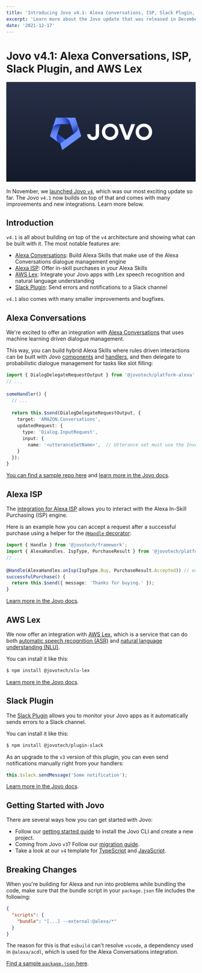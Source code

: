 ```yaml
---
title: 'Introducing Jovo v4.1: Alexa Conversations, ISP, Slack Plugin, and AWS Lex'
excerpt: 'Learn more about the Jovo update that was released in December 2021.'
date: '2021-12-17'
---
```


# Jovo v4.1: Alexa Conversations, ISP, Slack Plugin, and AWS Lex

![Jovo v4](./img/jovo-v4-1.png 'Jovo launches version 4.1')

In November, we [launched Jovo `v4`](https://www.jovo.tech/news/jovo-v4), which was our most exciting update so far. The Jovo `v4.1` now builds on top of that and comes with many improvements and new integrations. Learn more below.

## Introduction

`v4.1` is all about building on top of the `v4` architecture and showing what can be built with it. The most notable features are:

- [Alexa Conversations](#alexa-conversations): Build Alexa Skills that make use of the Alexa Conversations dialogue management engine
- [Alexa ISP](#alexa-isp): Offer in-skill purchases in your Alexa Skills
- [AWS Lex](#aws-lex): Integrate your Jovo apps with Lex speech recognition and natural language understanding
- [Slack Plugin](#slack-plugin): Send errors and notifications to a Slack channel

`v4.1` also comes with many smaller improvements and bugfixes.

## Alexa Conversations

We're excited to offer an integration with [Alexa Conversations](https://developer.amazon.com/docs/alexa/conversations/about-alexa-conversations.html) that uses machine learning driven dialogue management.

This way, you can build hybrid Alexa Skills where rules driven interactions can be built with Jovo [components](https://www.jovo.tech/docs/components) and [handlers](https://www.jovo.tech/docs/handlers), and then delegate to probabilistic dialogue management for tasks like slot filling:

```typescript
import { DialogDelegateRequestOutput } from '@jovotech/platform-alexa';
// ...

someHandler() {
  // ...

  return this.$send(DialogDelegateRequestOutput, {
    target: 'AMAZON.Conversations',
    updatedRequest: {
      type: 'Dialog.InputRequest',
      input: {
        name: '<utteranceSetName>',  // Utterance set must use the Invoke APIs dialog act
    }
  });
}
```

[You can find a sample repo here](https://github.com/jovotech/skill-sample-nodejs-alexa-conversations-pet-match) and [learn more in the Jovo docs](https://www.jovo.tech/marketplace/platform-alexa/alexa-conversations).

## Alexa ISP

The [integration for Alexa ISP](https://www.jovo.tech/marketplace/platform-alexa/isp) allows you to interact with the Alexa In-Skill Purchasing (ISP) engine.

Here is an example how you can accept a request after a successful purchase using a helper for the [`@Handle` decorator](https://www.jovo.tech/docs/handlers#handler-routing-and-the-handle-decorator):

```typescript
import { Handle } from '@jovotech/framework';
import { AlexaHandles, IspType, PurchaseResult } from '@jovotech/platform-alexa';
// ...

@Handle(AlexaHandles.onIsp(IspType.Buy, PurchaseResult.Accepted)) // or ('Buy', 'ACCEPTED')
successfulPurchase() {
  return this.$send({ message: 'Thanks for buying.' });
}
```

[Learn more in the Jovo docs](https://www.jovo.tech/marketplace/platform-alexa/isp).

## AWS Lex

We now offer an integration with [AWS Lex](https://aws.amazon.com/lex/), which is a service that can do both [automatic speech recognition (ASR)](https://www.jovo.tech/docs/asr) and [natural language understanding (NLU)](https://www.jovo.tech/docs/nlu).

You can install it like this:

```sh
$ npm install @jovotech/slu-lex
```

[Learn more in the Jovo docs](https://www.jovo.tech/marketplace/slu-lex).

## Slack Plugin

The [Slack Plugin](https://www.jovo.tech/marketplace/plugin-slack) allows you to monitor your Jovo apps as it automatically sends errors to a Slack channel.

You can install it like this:

```sh
$ npm install @jovotech/plugin-slack
```

As an upgrade to the `v3` version of this plugin, you can even send notifications manually right from your handlers:

```typescript
this.$slack.sendMessage('Some notification');
```

[Learn more in the Jovo docs](https://www.jovo.tech/marketplace/plugin-slack).

## Getting Started with Jovo

There are several ways how you can get started with Jovo:

- Follow our [getting started guide](https://www.jovo.tech/docs/getting-started) to install the Jovo CLI and create a new project.
- Coming from Jovo `v3`? Follow our [migration guide](https://www.jovo.tech/docs/migration-from-v3).
- Take a look at our `v4` template for [TypeScript](https://github.com/jovotech/jovo-v4-template) and [JavaScript](https://github.com/jovotech/jovo-v4-template-js).

## Breaking Changes

When you're building for Alexa and run into problems while bundling the code, make sure that the bundle script in your `package.json` file includes the following:

```json
{
  "scripts": {
    "bundle": "[...] --external:@alexa/*"
  }
}
```

The reason for this is that `esbuild` can't resolve `vscode`, a dependency used in `@alexa/acdl`, which is used for the Alexa Conversations integration.

[Find a sample `package.json` here](https://github.com/jovotech/jovo-v4-template/blob/master/package.json).
